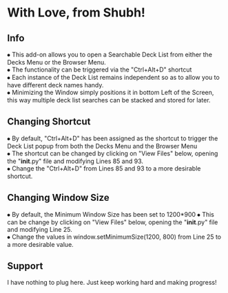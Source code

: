 # With Love, from Shubh!

## Info
⦁ This add-on allows you to open a Searchable Deck List from either the Decks Menu or the Browser Menu.   
⦁ The functionality can be triggered via the "Ctrl+Alt+D" shortcut  
⦁ Each instance of the Deck List remains independent so as to allow you to have different deck names handy.   
⦁ Minimizing the Window simply positions it in bottom Left of the Screen, this way multiple deck list searches can be stacked and stored for later.  

## Changing Shortcut
⦁ By default, "Ctrl+Alt+D" has been assigned as the shortcut to trigger the Deck List popup from both the Decks Menu and the Browser Menu  
⦁ The shortcut can be changed by clicking on "View Files" below, opening the "__init__.py" file and modifying Lines 85 and 93.  
⦁ Change the "Ctrl+Alt+D" from Lines 85 and 93 to a more desirable shortcut.  

## Changing Window Size
⦁ By default, the Minimum Window Size has been set to 1200*900
⦁ This can be change by clicking on "View Files" below, opening the "__init__.py" file and modifying Line 25.  
⦁ Change the values in window.setMinimumSize(1200, 800) from Line 25 to a more desirable value. 

## Support
I have nothing to plug here. Just keep working hard and making progress!
